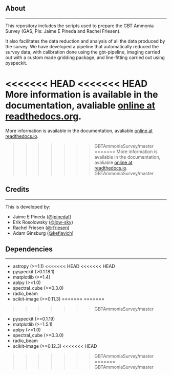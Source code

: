 About
-----
-----

This repository includes the scripts used to prepare the GBT Ammonia Survey (GAS, PIs: Jaime E Pineda and Rachel Friesen). 

It also facilitates the data reduction and analysis of all the data produced by the survey. 
We have developed a pipeline that automatically reduced the survey data, with calibration done 
using the gbt-pipeline, imaging carried out with a custom made gridding package, and line-fitting 
carried out using pyspeckit.

<<<<<<< HEAD
<<<<<<< HEAD
More information is available in the documentation, avaliable [online at readthedocs.org](http://gas.readthedocs.org).
=======
More information is available in the documentation, avaliable [online at readthedocs.io](http://gas.readthedocs.io).
>>>>>>> GBTAmmoniaSurvey/master
=======
More information is available in the documentation, avaliable [online at readthedocs.io](http://gas.readthedocs.io).
>>>>>>> GBTAmmoniaSurvey/master

Credits
-------
-------

This is developed by:
* Jaime E Pineda ([@jpinedaf](http://github.com/jpinedaf))
* Erik Rosolowsky ([@low-sky](http://github.com/low-sky))
* Rachel Friesen ([@rfriesen](http://github.com/rfriesen))
* Adam Ginsburg ([@keflavich](http://github.com/keflavich))

Dependencies
------------
------------

* astropy (>=1.1)
<<<<<<< HEAD
<<<<<<< HEAD
* pyspeckit (>0.1.18.1)
* matplotlib (>=1.4)
* aplpy (>=1.0)
* spectral_cube (>=0.3.0)
* radio_beam
* scikit-image (>=0.11.3)
=======
=======
>>>>>>> GBTAmmoniaSurvey/master
* pyspeckit (>=0.1.19)
* matplotlib (>=1.5.1)
* aplpy (>=1.0)
* spectral_cube (>=0.3.0)
* radio_beam
* scikit-image (>=0.12.3)
<<<<<<< HEAD
>>>>>>> GBTAmmoniaSurvey/master
=======
>>>>>>> GBTAmmoniaSurvey/master
